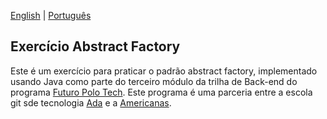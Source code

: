 [English](README.md) | [Português](README.pt-br.md)

## Exercício Abstract Factory

Este é um exercício para praticar o padrão abstract factory, implementado usando Java como parte do terceiro módulo da trilha de
Back-end do programa [Futuro Polo Tech](https://polotech.americanas.io/). Este programa é uma parceria entre a escola
git sde tecnologia [Ada](https://ada.tech/sou-aluno) e a [Americanas](https://carreiras.americanas.com/).
